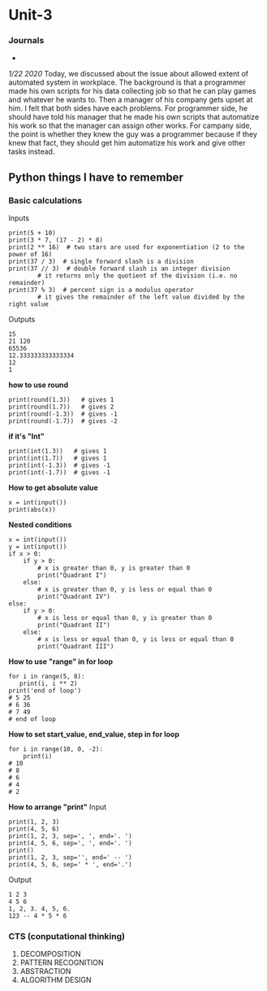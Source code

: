 # Unit-3

 ### Journals ###
*

*1/22 2020*
 Today, we discussed about the issue about allowed extent of automated system in workplace. The background is that a programmer made his own scripts for his data collecting job so that he can play games and whatever he wants to. Then a manager of his company gets upset at him. I felt that both sides have each problems. For programmer side, he should have told his manager that he made his own scripts that automatize his work so that the manager can assign other works.  For campany side, the point is whether they knew the guy was a programmer because if they knew that fact, they should get him automatize his work and give other tasks instead.
 
 ## Python things I have to remember ##
 ### Basic calculations ###
 Inputs
```
print(5 + 10)
print(3 * 7, (17 - 2) * 8)
print(2 ** 16)  # two stars are used for exponentiation (2 to the power of 16)
print(37 / 3)  # single forward slash is a division
print(37 // 3)  # double forward slash is an integer division
        # it returns only the quotient of the division (i.e. no remainder)
print(37 % 3)  # percent sign is a modulus operator
        # it gives the remainder of the left value divided by the right value
```
Outputs
```
15
21 120
65536
12.333333333333334
12
1
```
**how to use round**
```
print(round(1.3))   # gives 1
print(round(1.7))   # gives 2
print(round(-1.3))  # gives -1
print(round(-1.7))  # gives -2
```
**if it's "Int"**
```
print(int(1.3))   # gives 1
print(int(1.7))   # gives 1
print(int(-1.3))  # gives -1
print(int(-1.7))  # gives -1
```
**How to get absolute value**
```
x = int(input())
print(abs(x))
```
**Nested conditions**
```
x = int(input())
y = int(input())
if x > 0:
    if y > 0:
        # x is greater than 0, y is greater than 0
        print("Quadrant I")
    else:    
        # x is greater than 0, y is less or equal than 0
        print("Quadrant IV")
else:
    if y > 0:
        # x is less or equal than 0, y is greater than 0
        print("Quadrant II")
    else:    
        # x is less or equal than 0, y is less or equal than 0
        print("Quadrant III")
  ```
 **How to use "range" in for loop**
 ```
 for i in range(5, 8):
    print(i, i ** 2)
print('end of loop')
# 5 25
# 6 36
# 7 49
# end of loop
```
**How to set start_value, end_value, step in for loop**
```
for i in range(10, 0, -2):
    print(i)
# 10
# 8
# 6
# 4
# 2
```
**How to arrange "print"**
Input
```
print(1, 2, 3)
print(4, 5, 6)
print(1, 2, 3, sep=', ', end='. ')
print(4, 5, 6, sep=', ', end='. ')
print()
print(1, 2, 3, sep='', end=' -- ')
print(4, 5, 6, sep=' * ', end='.')
```
Output
```
1 2 3
4 5 6
1, 2, 3. 4, 5, 6. 
123 -- 4 * 5 * 6
```
### CTS (conputational thinking) ###
1. DECOMPOSITION
1. PATTERN RECOGNITION
1. ABSTRACTION
1. ALGORITHM DESIGN


